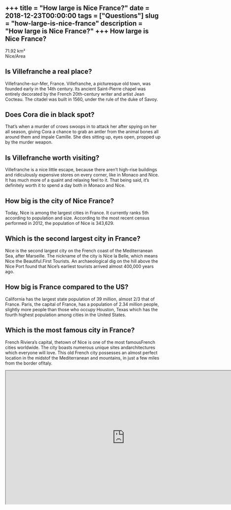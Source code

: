 +++
title = "How large is Nice France?"
date = 2018-12-23T00:00:00
tags = ["Questions"]
slug = "how-large-is-nice-france"
description = "How large is Nice France?"
+++
How large is Nice France?
-------------------------

71.92 km²  
Nice/Area

Is Villefranche a real place?
-----------------------------

Villefranche-sur-Mer, France. Villefranche, a picturesque old town, was founded early in the 14th century. Its ancient Saint-Pierre chapel was entirely decorated by the French 20th-century writer and artist Jean Cocteau. The citadel was built in 1560, under the rule of the duke of Savoy.

Does Cora die in black spot?
----------------------------

That’s when a murder of crows swoops in to attack her after spying on her all season, giving Cora a chance to grab an antler from the animal bones all around them and impale Camille. She dies sitting up, eyes open, propped up by the murder weapon.

Is Villefranche worth visiting?
-------------------------------

Villefranche is a nice little escape, because there aren’t high-rise buildings and ridiculously expensive stores on every corner, like in Monaco and Nice. It has much more of a quaint and relaxing feel to it. That being said, it’s definitely worth it to spend a day both in Monaco and Nice.

How big is the city of Nice France?
-----------------------------------

Today, Nice is among the largest cities in France. It currently ranks 5th according to population and size. According to the most recent census performed in 2012, the population of Nice is 343,629.

Which is the second largest city in France?
-------------------------------------------

Nice is the second largest city on the French coast of the Mediterranean Sea, after Marseille. The nickname of the city is Nice la Belle, which means Nice the Beautiful.First Tourists. An archaeological dig on the hill above the Nice Port found that Nice’s earliest tourists arrived almost 400,000 years ago.

How big is France compared to the US?
-------------------------------------

California has the largest state population of 39 million, almost 2/3 that of France. Paris, the capital of France, has a population of 2.34 million people, slightly more people than those who occupy Houston, Texas which has the fourth highest population among cities in the United States.

Which is the most famous city in France?
----------------------------------------

French Riviera’s capital, thetown of Nice is one of the most famousFrench cities worldwide. The city boasts numerous unique sites andarchitectures which everyone will love. This old French city possesses an almost perfect location in the midstof the Mediterranean and mountains, in just a few miles from the border ofItaly.

<iframe allow="accelerometer; autoplay; clipboard-write; encrypted-media; gyroscope; picture-in-picture" allowfullscreen="" class="__youtube_prefs__  epyt-is-override  no-lazyload" data-no-lazy="1" data-origheight="433" data-origwidth="770" data-skipgform_ajax_framebjll="" height="433" id="_ytid_28808" loading="lazy" src="https://www.youtube.com/embed/n_pqG1VEw2w?enablejsapi=1&autoplay=0&cc_load_policy=0&cc_lang_pref=&iv_load_policy=1&loop=0&modestbranding=0&rel=1&fs=1&playsinline=0&autohide=2&theme=dark&color=red&controls=1&" title="YouTube player" width="770"></iframe>